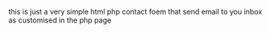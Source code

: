 this is just a very simple html php contact foem that send email to you inbox as customised in the php page